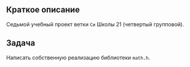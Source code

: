 ## Краткое описание

Седьмой учебный проект ветки `Си` Школы 21 (четвертый групповой).

## Задача

Написать собственную реализацию библиотеки `math.h`.